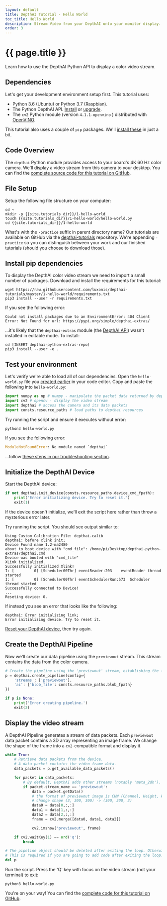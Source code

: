 ```yaml
---
layout: default
title: DepthAI Tutorial - Hello World
toc_title: Hello World
description: Stream Video from your DepthAI onto your monitor display.
order: 3
---
```


# {{ page.title }}

Learn how to use the DepthAI Python API to display a color video stream.

## Dependencies

Let's get your development environment setup first. This tutorial uses:

* Python 3.6 (Ubuntu) or Python 3.7 (Raspbian).
* The Python DepthAI API. [Install](/api#install) or [upgrade](/api#upgrade).
* The `cv2` Python module (version `4.1.1-openvino` ) distributed with [OpenVINO](https://docs.openvinotoolkit.org/2019_R2/).

This tutorial also uses a couple of `pip` packages. We'll [install these](#install-pip-dependencies) in just a bit.

## Code Overview

The `depthai` Python module provides access to your board's 4K 60 Hz color camera. We'll display a video stream from this camera to your desktop. You can find the [complete source code for this tutorial on GitHub](https://github.com/luxonis/depthai-tutorials/tree/master/1-hello-world).

## File Setup

Setup the following file structure on your computer:

```
cd ~
mkdir -p {{site.tutorials_dir}}/1-hello-world
touch {{site.tutorials_dir}}/1-hello-world/hello-world.py
cd {{site.tutorials_dir}}/1-hello-world
```

What's with the `-practice` suffix in parent directory name? Our tutorials are available on GitHub via the [depthai-tutorials](https://github.com/luxonis/depthai-tutorials) repository. We're appending `-practice` so you can distinguish between your work and our finished tutorials (should you choose to download those).


## Install pip dependencies

To display the DepthAI color video stream we need to import a small number of packages. Download and install the requirements for this tutorial:

```
wget https://raw.githubusercontent.com/luxonis/depthai-tutorials/master/1-hello-world/requirements.txt
pip3 install --user -r requirements.txt
```

If you see the following error:

```
Could not install packages due to an EnvironmentError: 404 Client Error: Not Found for url: https://pypi.org/simple/depthai-extras/
```

...it's likely that the `depthai-extras` module (the [DepthAI API](/api)) wasn't installed in editable mode. To install:

```
cd [INSERT depthai-python-extras-repo]
pip3 install --user -e .
```

## Test your environment

Let's verify we're able to load all of our dependencies. Open the `hello-world.py` file you [created earlier](#file-setup) in your code editor. Copy and paste the following into `hello-world.py`:


```py
import numpy as np # numpy - manipulate the packet data returned by depthai
import cv2 # opencv - display the video stream
import depthai # access the camera and its data packets
import consts.resource_paths # load paths to depthai resources
```

Try running the script and ensure it executes without error:

```
python3 hello-world.py
```

If you see the following error:

```py
ModuleNotFoundError: No module named `depthai`
```

...follow [these steps in our troubleshooting section](http://localhost:4000/troubleshooting/#depthai_import_error).

## Initialize the DepthAI Device

Start the DepthAI device:

```py
if not depthai.init_device(consts.resource_paths.device_cmd_fpath):
    print("Error initializing device. Try to reset it.")
    exit(1)
```

If the device doesn't initialize, we'll exit the script here rather than throw a mysterious error later.

Try running the script. You should see output similar to:

```
Using Custom Calibration File: depthai.calib
depthai: before xlink init;
Device Found name 1.2-ma2480
about to boot device with "cmd_file": /home/pi/Desktop/depthai-python-extras/depthai.cmd
Device was booted with "cmd_file"
XLink initialized.
Successfully initialized Xlink!
I: [         0] [Scheduler00Thr] eventReader:203	eventReader thread started
I: [         0] [Scheduler00Thr] eventSchedulerRun:573	Scheduler thread started
Successfully connected to Device!
...
Reseting device: 0.
```

If instead you see an error that looks like the following:

```
depthai: Error initializing link;
Error initializing device. Try to reset it.
```

[Reset your DepthAI device](/troubleshooting#device_reset), then try again.

## Create the DepthAI Pipeline

Now we'll create our data pipeline using the `previewout` stream. This stream contains the data from the color camera.

```py
# Create the pipeline using the 'previewout' stream, establishing the first connection to the device.
p = depthai.create_pipeline(config={
    'streams': ['previewout'],
    'ai': {'blob_file': consts.resource_paths.blob_fpath}
})

if p is None:
    print('Error creating pipeline.')
    exit(2)
```

## Display the video stream

A DepthAI Pipeline generates a stream of data packets. Each `previewout` data packet contains a 3D array representing an image frame. We change the shape of the frame into a `cv2`-compatible format and display it.

```py
while True:
    # Retrieve data packets from the device.
    # A data packet contains the video frame data.
    data_packets = p.get_available_data_packets()

    for packet in data_packets:
        # By default, DepthAI adds other streams (notably 'meta_2dh'). Only process `previewout`.
        if packet.stream_name == 'previewout':
            data = packet.getData()
            # the format of previewout image is CHW (Channel, Height, Width), but OpenCV needs HWC, so we
            # change shape (3, 300, 300) -> (300, 300, 3)
            data0 = data[0,:,:]
            data1 = data[1,:,:]
            data2 = data[2,:,:]
            frame = cv2.merge([data0, data1, data2])

            cv2.imshow('previewout', frame)

    if cv2.waitKey(1) == ord('q'):
        break

# The pipeline object should be deleted after exiting the loop. Otherwise device will continue working.
# This is required if you are going to add code after exiting the loop.
del p
```

Run the script. Press the 'Q' key with focus on the video stream (not your terminal) to exit:

```
python3 hello-world.py
```

You're on your way! You can find the [complete code for this tutorial on GitHub](https://github.com/luxonis/depthai-tutorials/blob/master/1-hello-world/1-hello_world.py).
